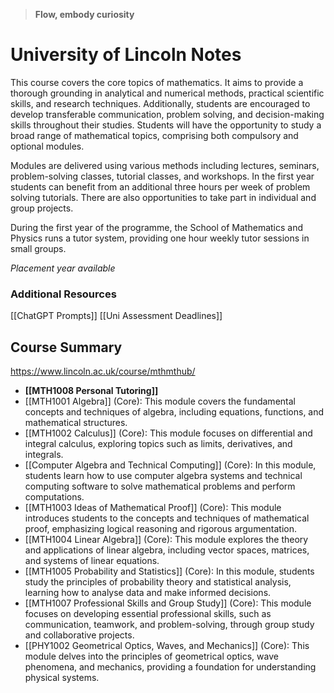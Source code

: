 >**Flow, embody curiosity**
# University of Lincoln Notes
This course covers the core topics of mathematics. It aims to provide a thorough grounding in analytical and numerical methods, practical scientific skills, and research techniques. Additionally, students are encouraged to develop transferable communication, problem solving, and decision-making skills throughout their studies. Students will have the opportunity to study a broad range of mathematical topics, comprising both compulsory and optional modules.

Modules are delivered using various methods including lectures, seminars, problem-solving classes, tutorial classes, and workshops. In the first year students can benefit from an additional three hours per week of problem solving tutorials. There are also opportunities to take part in individual and group projects.

During the first year of the programme, the School of Mathematics and Physics runs a tutor system, providing one hour weekly tutor sessions in small groups.

*Placement year available*
### Additional Resources
[[ChatGPT Prompts]]
[[Uni Assessment Deadlines]]
## Course Summary
https://www.lincoln.ac.uk/course/mthmthub/
- **[[MTH1008 Personal Tutoring]]**
- [[MTH1001 Algebra]] (Core): This module covers the fundamental concepts and techniques of algebra, including equations, functions, and mathematical structures.
- [[MTH1002 Calculus]] (Core): This module focuses on differential and integral calculus, exploring topics such as limits, derivatives, and integrals.
- [[Computer Algebra and Technical Computing]] (Core): In this module, students learn how to use computer algebra systems and technical computing software to solve mathematical problems and perform computations.
- [[MTH1003 Ideas of Mathematical Proof]] (Core): This module introduces students to the concepts and techniques of mathematical proof, emphasizing logical reasoning and rigorous argumentation.
- [[MTH1004 Linear Algebra]] (Core): This module explores the theory and applications of linear algebra, including vector spaces, matrices, and systems of linear equations.
- [[MTH1005 Probability and Statistics]] (Core): In this module, students study the principles of probability theory and statistical analysis, learning how to analyse data and make informed decisions.
- [[MTH1007 Professional Skills and Group Study]] (Core): This module focuses on developing essential professional skills, such as communication, teamwork, and problem-solving, through group study and collaborative projects.
- [[PHY1002 Geometrical Optics, Waves, and Mechanics]] (Core): This module delves into the principles of geometrical optics, wave phenomena, and mechanics, providing a foundation for understanding physical systems.